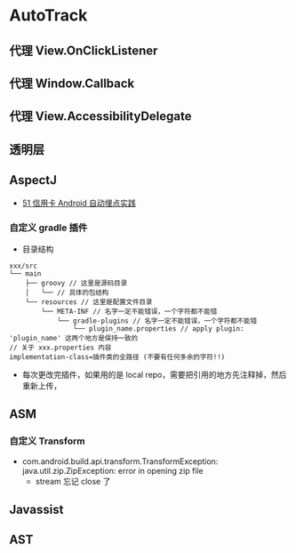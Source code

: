 # AutoTrack

## 代理 View.OnClickListener

## 代理 Window.Callback

## 代理 View.AccessibilityDelegate

## 透明层

## AspectJ

- [51 信用卡 Android 自动埋点实践](https://www.infoq.cn/article/dhfXLVGa7e9kEX_pbtoZ)

### 自定义 gradle 插件
- 目录结构

```shell
xxx/src
└── main
    ├── groovy // 这里是源码目录
    │   └── // 具体的包结构
    └── resources // 这里是配置文件目录
        └── META-INF // 名字一定不能错误，一个字符都不能错
            └── gradle-plugins // 名字一定不能错误，一个字符都不能错
                └── plugin_name.properties // apply plugin: 'plugin_name' 这两个地方是保持一致的
// 关于 xxx.properties 内容
implementation-class=插件类的全路径 (不要有任何多余的字符!!)
```
- 每次更改完插件，如果用的是 local repo，需要把引用的地方先注释掉，然后重新上传，

## ASM

### 自定义 Transform

- com.android.build.api.transform.TransformException: java.util.zip.ZipException: error in opening zip file
    - stream 忘记 close 了

## Javassist

## AST
